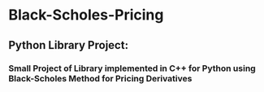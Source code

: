 # Black-Scholes-Pricing

## Python Library Project:
### Small Project of Library implemented in C++ for Python using Black-Scholes Method for Pricing Derivatives